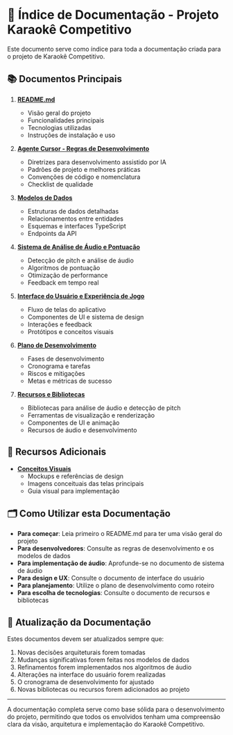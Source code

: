 # 📑 Índice de Documentação - Projeto Karaokê Competitivo

Este documento serve como índice para toda a documentação criada para o projeto de Karaokê Competitivo.

## 📚 Documentos Principais

1. [**README.md**](README.md)
   - Visão geral do projeto
   - Funcionalidades principais
   - Tecnologias utilizadas
   - Instruções de instalação e uso

2. [**Agente Cursor - Regras de Desenvolvimento**](agente-cursor-regras.md)
   - Diretrizes para desenvolvimento assistido por IA
   - Padrões de projeto e melhores práticas
   - Convenções de código e nomenclatura
   - Checklist de qualidade

3. [**Modelos de Dados**](modelos-dados.md)
   - Estruturas de dados detalhadas
   - Relacionamentos entre entidades
   - Esquemas e interfaces TypeScript
   - Endpoints da API

4. [**Sistema de Análise de Áudio e Pontuação**](sistema-audio.md)
   - Detecção de pitch e análise de áudio
   - Algoritmos de pontuação
   - Otimização de performance
   - Feedback em tempo real

5. [**Interface do Usuário e Experiência de Jogo**](interface-usuario.md)
   - Fluxo de telas do aplicativo
   - Componentes de UI e sistema de design
   - Interações e feedback
   - Protótipos e conceitos visuais

6. [**Plano de Desenvolvimento**](plano-desenvolvimento.md)
   - Fases de desenvolvimento
   - Cronograma e tarefas
   - Riscos e mitigações
   - Metas e métricas de sucesso

7. [**Recursos e Bibliotecas**](recursos-bibliotecas.md)
   - Bibliotecas para análise de áudio e detecção de pitch
   - Ferramentas de visualização e renderização
   - Componentes de UI e animação
   - Recursos de áudio e desenvolvimento

## 📂 Recursos Adicionais

- [**Conceitos Visuais**](conceitos/README.md)
  - Mockups e referências de design
  - Imagens conceituais das telas principais
  - Guia visual para implementação

## 🗂️ Como Utilizar esta Documentação

- **Para começar**: Leia primeiro o README.md para ter uma visão geral do projeto
- **Para desenvolvedores**: Consulte as regras de desenvolvimento e os modelos de dados
- **Para implementação de áudio**: Aprofunde-se no documento de sistema de áudio
- **Para design e UX**: Consulte o documento de interface do usuário
- **Para planejamento**: Utilize o plano de desenvolvimento como roteiro
- **Para escolha de tecnologias**: Consulte o documento de recursos e bibliotecas

## 🔄 Atualização da Documentação

Estes documentos devem ser atualizados sempre que:

1. Novas decisões arquiteturais forem tomadas
2. Mudanças significativas forem feitas nos modelos de dados
3. Refinamentos forem implementados nos algoritmos de áudio
4. Alterações na interface do usuário forem realizadas
5. O cronograma de desenvolvimento for ajustado
6. Novas bibliotecas ou recursos forem adicionados ao projeto

---

A documentação completa serve como base sólida para o desenvolvimento do projeto, permitindo que todos os envolvidos tenham uma compreensão clara da visão, arquitetura e implementação do Karaokê Competitivo. 